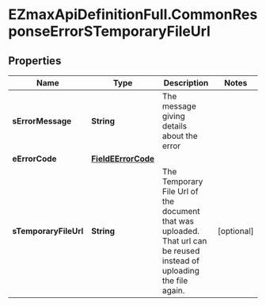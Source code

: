 # EZmaxApiDefinitionFull.CommonResponseErrorSTemporaryFileUrl

## Properties

Name | Type | Description | Notes
------------ | ------------- | ------------- | -------------
**sErrorMessage** | **String** | The message giving details about the error | 
**eErrorCode** | [**FieldEErrorCode**](FieldEErrorCode.md) |  | 
**sTemporaryFileUrl** | **String** | The Temporary File Url of the document that was uploaded. That url can be reused instead of uploading the file again. | [optional] 


